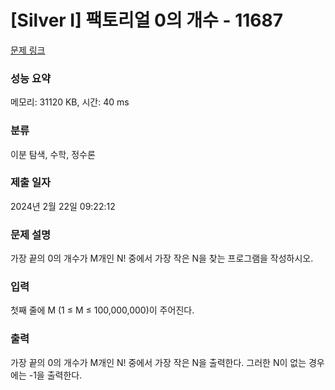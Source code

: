 # [Silver I] 팩토리얼 0의 개수 - 11687 

[문제 링크](https://www.acmicpc.net/problem/11687) 

### 성능 요약

메모리: 31120 KB, 시간: 40 ms

### 분류

이분 탐색, 수학, 정수론

### 제출 일자

2024년 2월 22일 09:22:12

### 문제 설명

<p>가장 끝의 0의 개수가 M개인 N! 중에서 가장 작은 N을 찾는 프로그램을 작성하시오.</p>

### 입력 

 <p>첫째 줄에 M (1 ≤ M ≤ 100,000,000)이 주어진다.</p>

### 출력 

 <p>가장 끝의 0의 개수가 M개인 N! 중에서 가장 작은 N을 출력한다. 그러한 N이 없는 경우에는 -1을 출력한다.</p>

